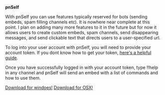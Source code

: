 **pnSelf**

 With pnSelf you can use features typically reserved for bots (sending embeds, 
spam filling channels etc). It is nowhere near complete at this point. I plan on adding many more features to it in the future but for now it allows users to
create custom embeds, spam channels, send disappearing messages, and send
clickable text that directs users to a user-specified url.

 To log into your user account with pnSelf, you will need to provide your account
token. If you dont know how to get your token, [here's a helpful guide](https://discordhelp.net/discord-token).

 Once you have successfully logged in with your account token, type !!help in any
channel and pnSelf will send an embed with a list of commands and how to use
them.

 [Download for windoes!](https://github.com/BillyNye/newSelf/raw/aeb1a564a771e94ab3262f2bc7cf4ceb1b5981d1/deploy/pnSelf.zip)
 [Download for OSX!](https://github.com/BillyNye/newSelf/blob/main/deploy/pnSelf-OSX.zip?raw=true)

